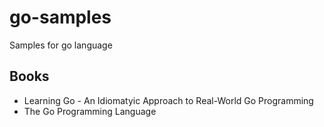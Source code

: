 # go-samples
Samples for go language

## Books
* Learning Go - An Idiomatyic Approach to Real-World Go Programming
* The Go Programming Language
